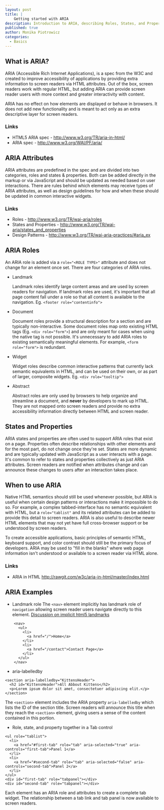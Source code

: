 ```yaml
---
layout: post
title: |
    Getting started with ARIA
description: Introduction to ARIA, describing Roles, States, and Properties and when to use ARIA in HTML
published: true
author: Monika Piotrowicz
categories:
  - Basics
---
```


## What is ARIA?

ARIA (Accessible Rich Internet Applications), is a spec from the W3C and created to improve accessibility of applications by providing extra information to screen readers via HTML attributes. Out of the box, screen readers work with regular HTML, but adding ARIA can provide screen reader users with more context and greater interactivity with content.

ARIA has no effect on how elements are displayed or behave in browsers. It does not add new functionality and is meant to act only as an extra descriptive layer for screen readers.

### Links
* HTML5 ARIA spec -  <http://www.w3.org/TR/aria-in-html/>
* ARIA spec - <http://www.w3.org/WAI/PF/aria/>

## ARIA Attributes
ARIA attributes are predefined in the spec and are divided into two categories, roles and states & properties. Both can be added directly in the markup or via JavaScript and should be updated as needed based on user interactions. There are rules behind which elements may receive types of ARIA attributes, as well as design guidelines for how and when these should be updated in common interactive widgets.

### Links
* Roles - <http://www.w3.org/TR/wai-aria/roles>
* States and Properties - <http://www.w3.org/TR/wai-aria/states_and_properties>
* Design Patterns - <http://www.w3.org/TR/wai-aria-practices/#aria_ex>

## ARIA Roles

An ARIA role is added via a `role="<ROLE TYPE>"` attribute and does not change for an element once set. There are four categories of ARIA roles.

* Landmark

  Landmark roles identify large content areas and are used by screen readers for navigation. If landmark roles are used, it's important that all page content fall under a role so that all content is available to the navigation.
  Eg. `<footer role="contentinfo">`

* Document

    Document roles provide a structural description for a section and are typically non-interactive. Some document roles map onto existing HTML tags (Eg. `<div role="form">`) and are only meant for cases when using the native tag is not possible. It's unnecessary to add ARIA roles to existing semantically meaningful elements. For example, `<form role="form">` is redundant.

* Widget

  Widget roles describe common interactive patterns that currently lack semantic equivalents in HTML, and can be used on their own, or as part of larger, composite widgets.
  Eg. `<div role="tooltip">`

* Abstract

  Abstract roles are only used by browsers to help organize and streamline a document, and **never** by developers to mark up HTML. They are not mapped onto screen readers and provide no extra accessibility information directly between HTML and screen reader.

## States and Properties

ARIA states and properties are often used to support ARIA roles that exist on a page. Properties often describe relationships with other elements and for the most part, do not change once they're set. States are more dynamic and are typically updated with JavaScript as a user interacts with a page. It's common to refer to states and properties collectively as just ARIA attributes. Screen readers are notified when attributes change and can announce these changes to users after an interaction takes place.

## When to use ARIA
Native HTML semantics should still be used whenever possible, but ARIA is useful when certain design patterns or interactions make it impossible to do so. For example, a complex tabbed-interface has no semantic equivalent with HTML, but a `role="tablist"` and its related attributes can be added to provide this detail to screen readers. ARIA is also useful to describe newer HTML elements that may not yet have full cross-browser support or be understood by screen readers.

To create accessible applications, basic principles of semantic HTML, keyboard support, and color contrast should still be the primary focus of developers. ARIA may be used to "fill in the blanks" where web page information isn't understood or available to a screen reader via HTML alone.

### Links
* ARIA in HTML <http://rawgit.com/w3c/aria-in-html/master/index.html>

## ARIA Examples

* Landmark role
  The `<nav>` element implicitly has landmark role of `navigation` allowing screen reader users navigate directly to this element. [Discussion on implicit html5 landmarks](http://a11yproject.com/posts/aria-landmark-roles/)

~~~~~~~~
    <nav>
      <ul>
        <li>
          <a href="/">Home</a>
        </li>
        <li>
          <a href="/contact">Contact Page</a>
        </li>
      </ul>
    </nav>
~~~~~~~~

* aria-labelledby

~~~~~~~~
<section aria-labelledby="KittensHeader">
  <h2 id="KittensHeader">All Abbout Kittens</h2>
  <p>Lorem ipsum dolor sit amet, consectetuer adipiscing elit.</p>
</section>
~~~~~~~~

  The `<section>` element includes the ARIA property `aria-labelledby` which lists the ID of the section title. Screen readers will announce this title when they reach the `<section>` element, giving users a sense of the content contained in this portion.

* Role, state, and property together in a Tab control

~~~~~~~~
<ul role="tablist">
  <li>
    <a href="#first-tab" role="tab" aria-selected="true" aria-controls="first-tab">Panel 1</a>
  </li>
  <li>
    <a href="#second-tab" role="tab" aria-selected="false" aria-controls="second-tab">Panel 2</a>
  </li>
</ul>
<div id="first-tab" role="tabpanel"></div>
<div id="second-tab" role="tabpanel"></div>
~~~~~~~~

  Each element has an ARIA role and attributes to create a complete tab widget. The relationship between a tab link and tab panel is now available to screen readers.
